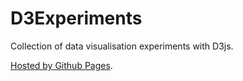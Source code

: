 # D3Experiments

Collection of data visualisation experiments with D3js.

[Hosted by Github Pages](https://moddyz.github.io/D3Experiments/).
